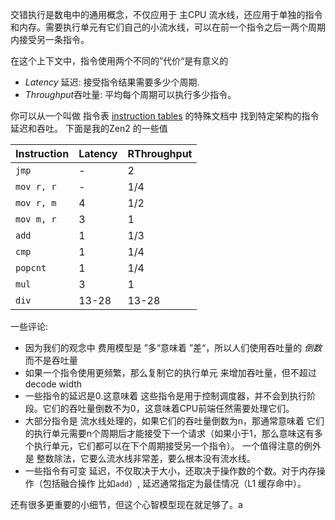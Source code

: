 
交错执行是数电中的通用概念，不仅应用于 主CPU 流水线，还应用于单独的指令和内存。需要执行单元有它们自己的小流水线，可以在前一个指令之后一两个周期内接受另一条指令。

在这个上下文中，指令使用两个不同的”代价“是有意义的

- *Latency* 延迟: 接受指令结果需要多少个周期.
- *Throughput*吞吐量: 平均每个周期可以执行多少指令。

你可以从一个叫做 指令表 [instruction tables](https://www.agner.org/optimize/instruction_tables.pdf) 的特殊文档中 找到特定架构的指令延迟和吞吐。 下面是我的Zen2 的一些值

| Instruction | Latency | RThroughput |
|-------------|---------|:------------|
| `jmp`       | -       | 2           |
| `mov r, r`  | -       | 1/4         |
| `mov r, m`  | 4       | 1/2         |
| `mov m, r`  | 3       | 1           |
| `add`       | 1       | 1/3         |
| `cmp`       | 1       | 1/4         |
| `popcnt`    | 1       | 1/4         |
| `mul`       | 3       | 1           |
| `div`       | 13-28   | 13-28       |

一些评论:

- 因为我们的观念中 费用模型是 ”多“意味着 ”差“，所以人们使用吞吐量的 *倒数* 而不是吞吐量
- 如果一个指令使用更频繁，那么复制它的执行单元 来增加吞吐量，但不超过decode width
- 一些指令的延迟是0.这意味着 这些指令是用于控制调度器，并不会到执行阶段。它们的吞吐量倒数不为0，这意味着CPU前端任然需要处理它们。
- 大部分指令是 流水线处理的，如果它们的吞吐量倒数为n，那通常意味着 它们的执行单元需要n个周期后才能接受下一个请求（如果小于1，那么意味这有多个执行单元，它们都可以在下个周期接受另一个指令）。 一个值得注意的例外是 整数除法，它要么流水线非常差，要么根本没有流水线。
- 一些指令有可变 延迟，不仅取决于大小，还取决于操作数的个数。对于内存操作（包括融合操作 比如`add`）, 延迟通常指定为最佳情况（L1 缓存命中）。

还有很多更重要的小细节，但这个心智模型现在就足够了。a
